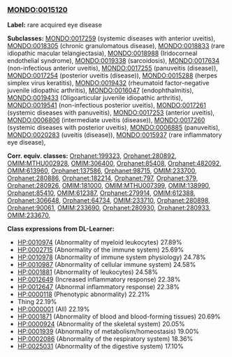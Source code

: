 
### [MONDO:0015120](http://purl.obolibrary.org/obo/MONDO_0015120)
**Label:** rare acquired eye disease

**Subclasses:** [MONDO:0017259](http://purl.obolibrary.org/obo/MONDO_0017259) (systemic diseases with anterior uveitis), [MONDO:0018305](http://purl.obolibrary.org/obo/MONDO_0018305) (chronic granulomatous disease), [MONDO:0018833](http://purl.obolibrary.org/obo/MONDO_0018833) (rare idiopathic macular telangiectasia), [MONDO:0018988](http://purl.obolibrary.org/obo/MONDO_0018988) (Iridocorneal endothelial syndrome), [MONDO:0019338](http://purl.obolibrary.org/obo/MONDO_0019338) (sarcoidosis), [MONDO:0017634](http://purl.obolibrary.org/obo/MONDO_0017634) (non-infectious anterior uveitis), [MONDO:0017255](http://purl.obolibrary.org/obo/MONDO_0017255) (panuveitis (disease)), [MONDO:0017254](http://purl.obolibrary.org/obo/MONDO_0017254) (posterior uveitis (disease)), [MONDO:0015288](http://purl.obolibrary.org/obo/MONDO_0015288) (herpes simplex virus keratitis), [MONDO:0019432](http://purl.obolibrary.org/obo/MONDO_0019432) (rheumatoid factor-negative juvenile idiopathic arthritis), [MONDO:0016047](http://purl.obolibrary.org/obo/MONDO_0016047) (endophthalmitis), [MONDO:0019433](http://purl.obolibrary.org/obo/MONDO_0019433) (Oligoarticular juvenile idiopathic arthritis), [MONDO:0019541](http://purl.obolibrary.org/obo/MONDO_0019541) (non-infectious posterior uveitis), [MONDO:0017261](http://purl.obolibrary.org/obo/MONDO_0017261) (systemic diseases with panuveitis), [MONDO:0017253](http://purl.obolibrary.org/obo/MONDO_0017253) (anterior uveitis), [MONDO:0006806](http://purl.obolibrary.org/obo/MONDO_0006806) (intermediate uveitis (disease)), [MONDO:0017260](http://purl.obolibrary.org/obo/MONDO_0017260) (systemic diseases with posterior uveitis), [MONDO:0006885](http://purl.obolibrary.org/obo/MONDO_0006885) (panuveitis), [MONDO:0020283](http://purl.obolibrary.org/obo/MONDO_0020283) (uveitis (disease)), [MONDO:0015937](http://purl.obolibrary.org/obo/MONDO_0015937) (rare inflammatory eye disease), 

**Corr. equiv. classes:** [Orphanet:199323](http://www.orpha.net/ORDO/Orphanet_199323), [Orphanet:280892](http://www.orpha.net/ORDO/Orphanet_280892), [OMIM:MTHU002928](http://purl.obolibrary.org/obo/OMIM_MTHU002928), [OMIM:306400](http://purl.obolibrary.org/obo/OMIM_306400), [Orphanet:85408](http://www.orpha.net/ORDO/Orphanet_85408), [Orphanet:482092](http://www.orpha.net/ORDO/Orphanet_482092), [OMIM:613960](http://purl.obolibrary.org/obo/OMIM_613960), [Orphanet:137586](http://www.orpha.net/ORDO/Orphanet_137586), [Orphanet:98715](http://www.orpha.net/ORDO/Orphanet_98715), [OMIM:233700](http://purl.obolibrary.org/obo/OMIM_233700), [Orphanet:280886](http://www.orpha.net/ORDO/Orphanet_280886), [Orphanet:182214](http://www.orpha.net/ORDO/Orphanet_182214), [Orphanet:797](http://www.orpha.net/ORDO/Orphanet_797), [Orphanet:379](http://www.orpha.net/ORDO/Orphanet_379), [Orphanet:280926](http://www.orpha.net/ORDO/Orphanet_280926), [OMIM:181000](http://purl.obolibrary.org/obo/OMIM_181000), [OMIM:MTHU007399](http://purl.obolibrary.org/obo/OMIM_MTHU007399), [OMIM:138990](http://purl.obolibrary.org/obo/OMIM_138990), [Orphanet:85410](http://www.orpha.net/ORDO/Orphanet_85410), [OMIM:612387](http://purl.obolibrary.org/obo/OMIM_612387), [Orphanet:279914](http://www.orpha.net/ORDO/Orphanet_279914), [OMIM:612388](http://purl.obolibrary.org/obo/OMIM_612388), [Orphanet:306648](http://www.orpha.net/ORDO/Orphanet_306648), [Orphanet:64734](http://www.orpha.net/ORDO/Orphanet_64734), [OMIM:233710](http://purl.obolibrary.org/obo/OMIM_233710), [Orphanet:280898](http://www.orpha.net/ORDO/Orphanet_280898), [Orphanet:90061](http://www.orpha.net/ORDO/Orphanet_90061), [OMIM:233690](http://purl.obolibrary.org/obo/OMIM_233690), [Orphanet:280930](http://www.orpha.net/ORDO/Orphanet_280930), [Orphanet:280933](http://www.orpha.net/ORDO/Orphanet_280933), [OMIM:233670](http://purl.obolibrary.org/obo/OMIM_233670), 

**Class expressions from DL-Learner:**

- [HP:0010974](http://purl.obolibrary.org/obo/HP_0010974) (Abnormality of myeloid leukocytes) 27.89%
- [HP:0002715](http://purl.obolibrary.org/obo/HP_0002715) (Abnormality of the immune system) 25.69%
- [HP:0010978](http://purl.obolibrary.org/obo/HP_0010978) (Abnormality of immune system physiology) 24.78%
- [HP:0010987](http://purl.obolibrary.org/obo/HP_0010987) (Abnormality of cellular immune system) 24.58%
- [HP:0001881](http://purl.obolibrary.org/obo/HP_0001881) (Abnormality of leukocytes) 24.58%
- [HP:0012649](http://purl.obolibrary.org/obo/HP_0012649) (Increased inflammatory response) 22.38%
- [HP:0012647](http://purl.obolibrary.org/obo/HP_0012647) (Abnormal inflammatory response) 22.38%
- [HP:0000118](http://purl.obolibrary.org/obo/HP_0000118) (Phenotypic abnormality) 22.21%
- Thing 22.19%
- [HP:0000001](http://purl.obolibrary.org/obo/HP_0000001) (All) 22.19%
- [HP:0001871](http://purl.obolibrary.org/obo/HP_0001871) (Abnormality of blood and blood-forming tissues) 20.69%
- [HP:0000924](http://purl.obolibrary.org/obo/HP_0000924) (Abnormality of the skeletal system) 20.05%
- [HP:0001939](http://purl.obolibrary.org/obo/HP_0001939) (Abnormality of metabolism/homeostasis) 19.00%
- [HP:0002086](http://purl.obolibrary.org/obo/HP_0002086) (Abnormality of the respiratory system) 18.36%
- [HP:0025031](http://purl.obolibrary.org/obo/HP_0025031) (Abnormality of the digestive system) 17.10%


